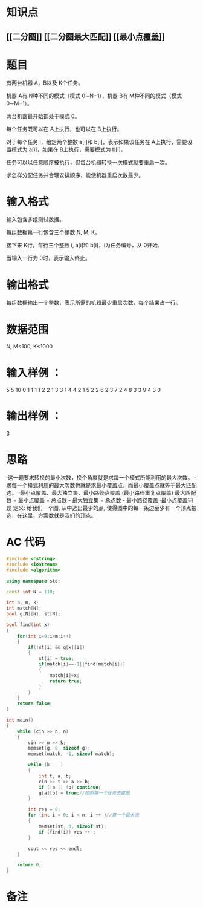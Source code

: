 # 知识点
  ## [[二分图]] [[二分图最大匹配]] [[最小点覆盖]]
# 题目
 有两台机器 A，B以及 K个任务。

机器 A有 N种不同的模式（模式 0∼N−1），机器 B有 M种不同的模式（模式 0∼M−1）。

两台机器最开始都处于模式 0。

每个任务既可以在 A上执行，也可以在 B上执行。

对于每个任务 i，给定两个整数 a[i]和 b[i]，表示如果该任务在 A上执行，需要设置模式为 a[i]，如果在 B上执行，需要模式为 b[i]。

任务可以以任意顺序被执行，但每台机器转换一次模式就要重启一次。

求怎样分配任务并合理安排顺序，能使机器重启次数最少。

# 输入格式
输入包含多组测试数据。

每组数据第一行包含三个整数 N, M, K。

接下来 K行，每行三个整数 i, a[i]和 b[i]，i为任务编号，从 0开始。

当输入一行为 0时，表示输入终止。

# 输出格式
每组数据输出一个整数，表示所需的机器最少重启次数，每个结果占一行。

# 数据范围
N, M<100, K<1000
# 输入样例 ：
5 5 10
0 1 1
1 1 2
2 1 3
3 1 4
4 2 1
5 2 2
6 2 3
7 2 4
8 3 3
9 4 3
0
# 输出样例 ：
3
# 思路
·这一题要求转换的最小次数，换个角度就是求每一个模式所能利用的最大次数。
·求每一个模式利用的最大次数也就是求最小覆盖点。而最小覆盖点就等于最大匹配边。
·最小点覆盖、最大独立集、最小路径点覆盖 (最小路径重复点覆盖)
  最大匹配数 = 最小点覆盖 = 总点数 - 最大独立集 = 总点数 - 最小路径覆盖
·最小点覆盖问题
	定义: 给我们一个图, 从中选出最少的点, 使得图中的每一条边至少有一个顶点被选，在这里，方案数就是我们的顶点。
# AC 代码
```cpp
#include <cstring>
#include <iostream>
#include <algorithm>

using namespace std;

const int N = 110;

int n, m, k;
int match[N];
bool g[N][N], st[N];

bool find(int x)
{
    for(int i=0;i<m;i++)
    {
        if(!st[i] && g[x][i])
        {
            st[i] = true;
            if(match[i]==-1||find(match[i]))
            {
                match[i]=x;
                return true;
            }
        }
    }
    return false;
}

int main()
{
    while (cin >> n, n)
    {
        cin >> m >> k;
        memset(g, 0, sizeof g);
        memset(match, -1, sizeof match);

        while (k -- )
        {
            int t, a, b;
            cin >> t >> a >> b;
            if (!a || !b) continue;
            g[a][b] = true;//按照每一个任务去建图
        }

        int res = 0;
        for (int i = 0; i < n; i ++ )//算一个最大流
        {
            memset(st, 0, sizeof st);
            if (find(i)) res ++ ;
        }

        cout << res << endl;
    }

    return 0;
}


```
# 备注
